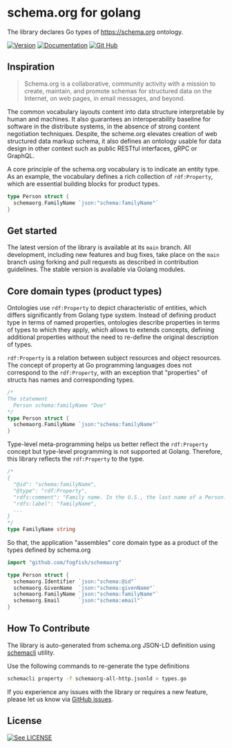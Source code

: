 # schema.org for golang

The library declares Go types of https://schema.org ontology.

[![Version](https://img.shields.io/github/v/tag/fogfish/schemaorg?label=version)](https://github.com/fogfish/schemaorg/releases)
[![Documentation](https://pkg.go.dev/badge/github.com/fogfish/schemaorg)](https://pkg.go.dev/github.com/fogfish/schemaorg)
[![Git Hub](https://img.shields.io/github/last-commit/fogfish/schemaorg.svg)](https://github.com/fogfish/schemaorg)


## Inspiration

> Schema.org is a collaborative, community activity with a mission to create, maintain, and promote schemas for structured data on the Internet, on web pages, in email messages, and beyond.

The common vocabulary layouts content into data structure interpretable by human and machines. It also guarantees an interoperability baseline for software in the distribute systems, in the absence of strong content negotiation techniques. Despite, the scheme.org elevates creation of web structured data markup schema, it also defines an ontology usable for data design in other context such as public RESTful interfaces, gRPC or GraphQL.

A core principle of the schema.org vocabulary is to indicate an entity type. As an example, the vocabulary defines a rich collection of `rdf:Property`, which are essential building blocks for product types.

```go
type Person struct {
  schemaorg.FamilyName `json:"schema:familyName"`
}
```


## Get started

The latest version of the library is available at its `main` branch. All development, including new features and bug fixes, take place on the `main` branch using forking and pull requests as described in contribution guidelines. The stable version is available via Golang modules.


## Core domain types (product types)

Ontologies use `rdf:Property` to depict characteristic of entities, which differs significantly from Golang type system. Instead of defining product type in terms of named properties, ontologies describe properties in terms of types to which they apply, which allows to extends concepts, defining additional properties without the need to re-define the original description of types. 

`rdf:Property` is a relation between subject resources and object resources. The concept of property at Go programming languages does not correspond to the `rdf:Property`, with an exception that "properties" of structs has names and corresponding types.

```go
/*
The statement 
  Person schema:familyName "Doe"
*/
type Person struct {
  schemaorg.FamilyName `json:"schema:familyName"`
}
```

Type-level meta-programming helps us better reflect the `rdf:Property` concept but type-level programming is not supported at Golang. Therefore, this library reflects the `rdf:Property` to the type.

```go
/*
{
  "@id": "schema:familyName",
  "@type": "rdf:Property",
  "rdfs:comment": "Family name. In the U.S., the last name of a Person.",
  "rdfs:label": "familyName",
  ...
}
*/
type FamilyName string
```

So that, the application "assembles" core domain type as a product of the types defined by schema.org

```go
import "github.com/fogfish/schemaorg"

type Person struct {
  schemaorg.Identifier `json:"schema:@id"`
  schemaorg.GivenName  `json:"schema:givenName"`
  schemaorg.FamilyName `json:"schema:familyName"`
  schemaorg.Email      `json:"schema:email"`
}
```

## How To Contribute

The library is auto-generated from schema.org JSON-LD definition using [schemacli](https://github.com/fogfish/schemacli) utility.

Use the following commands to re-generate the type definitions

```bash
schemacli property -f schemaorg-all-http.jsonld > types.go
```

If you experience any issues with the library or requires a new feature, please let us know via [GitHub issues](https://github.com/fogfish/schemaorg/issue).


## License

[![See LICENSE](https://img.shields.io/github/license/fogfish/schemaorg.svg?style=for-the-badge)](LICENSE)
